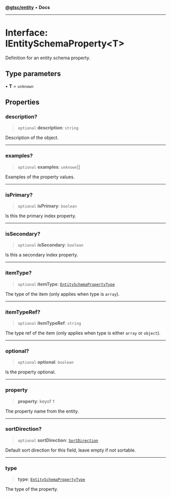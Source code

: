 [**@gtsc/entity**](../README.md) • **Docs**

***

# Interface: IEntitySchemaProperty\<T\>

Definition for an entity schema property.

## Type parameters

• **T** = `unknown`

## Properties

### description?

> `optional` **description**: `string`

Description of the object.

***

### examples?

> `optional` **examples**: `unknown`[]

Examples of the property values.

***

### isPrimary?

> `optional` **isPrimary**: `boolean`

Is this the primary index property.

***

### isSecondary?

> `optional` **isSecondary**: `boolean`

Is this a secondary index property.

***

### itemType?

> `optional` **itemType**: [`EntitySchemaPropertyType`](../type-aliases/EntitySchemaPropertyType.md)

The type of the item (only applies when type is `array`).

***

### itemTypeRef?

> `optional` **itemTypeRef**: `string`

The type ref of the item (only applies when type is either `array` or `object`).

***

### optional?

> `optional` **optional**: `boolean`

Is the property optional.

***

### property

> **property**: keyof `T`

The property name from the entity.

***

### sortDirection?

> `optional` **sortDirection**: [`SortDirection`](../enumerations/SortDirection.md)

Default sort direction for this field, leave empty if not sortable.

***

### type

> **type**: [`EntitySchemaPropertyType`](../type-aliases/EntitySchemaPropertyType.md)

The type of the property.
